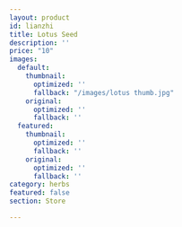 ```yaml
---
layout: product
id: lianzhi
title: Lotus Seed
description: ''
price: "10"
images:
  default:
    thumbnail:
      optimized: ''
      fallback: "/images/lotus thumb.jpg"
    original:
      optimized: ''
      fallback: ''
  featured:
    thumbnail:
      optimized: ''
      fallback: ''
    original:
      optimized: ''
      fallback: ''
category: herbs
featured: false
section: Store

---
```

